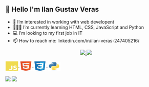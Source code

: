 ## 👋  Hello I'm Ilan Gustav Veras

- 👀 I’m interested in working with web developent
- 👨🏻‍🎓 I’m currently learning HTML, CSS, JavaScript and Python 
- 💻 I’m looking to my first job in IT
- 📫 How to reach me: linkedin.com/in/ilan-veras-247405216/
<div align="center">
  <a href="https://github.com/IlanVeras">
  <img height="180em" src="https://github-readme-stats.vercel.app/api?username=IlanVeras&show_icons=true&theme=dracula&include_all_commits=true&count_private=true"/>
  <img height="180em" src="https://github-readme-stats.vercel.app/api/top-langs/?username=IlanVeras&layout=compact&langs_count=7&theme=dracula"/>
</div>
  
 <div style="display: inline_block"><br>
  <img align="center" alt="Rafa-Js" height="30" width="40" src="https://raw.githubusercontent.com/devicons/devicon/master/icons/javascript/javascript-plain.svg">
  <img align="center" alt="Rafa-HTML" height="30" width="40" src="https://raw.githubusercontent.com/devicons/devicon/master/icons/html5/html5-original.svg">
  <img align="center" alt="Rafa-CSS" height="30" width="40" src="https://raw.githubusercontent.com/devicons/devicon/master/icons/css3/css3-original.svg">
  <img align="center" alt="Rafa-Python" height="30" width="40" src="https://raw.githubusercontent.com/devicons/devicon/master/icons/python/python-original.svg">
</div>
  <br>
<div>
  <a href = "mailto:ilanbarrosveras3@gmail.com"><img src="https://img.shields.io/badge/-Gmail-%23333?style=for-the-badge&logo=gmail&logoColor=white" target="_blank"></a>
  <a href="https://www.linkedin.com/in/ilan-veras-247405216" target="_blank"><img src="https://img.shields.io/badge/-LinkedIn-%230077B5?style=for-the-badge&logo=linkedin&logoColor=white" target="_blank"></a> 
 
</div>
   <!--![Snake animation](https://github.com/IlanVeras/blob/output/github-contribution-grid-snake.svg)-->
<!---
print('Hello employers, i'm here looking for you, now i'm just a begginer but soon i hope to become a colaborator in yor business')
--->
